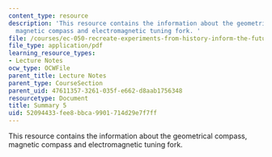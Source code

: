 ```yaml
---
content_type: resource
description: 'This resource contains the information about the geometrical compass,
  magnetic compass and electromagnetic tuning fork. '
file: /courses/ec-050-recreate-experiments-from-history-inform-the-future-from-the-past-galileo-january-iap-2010/52094433fee8bbca9901714d29e7f7ff_MITEC_050IAP10_sum05.pdf
file_type: application/pdf
learning_resource_types:
- Lecture Notes
ocw_type: OCWFile
parent_title: Lecture Notes
parent_type: CourseSection
parent_uid: 47611357-3261-035f-e662-d8aab1756348
resourcetype: Document
title: Summary 5
uid: 52094433-fee8-bbca-9901-714d29e7f7ff
---
```

This resource contains the information about the geometrical compass, magnetic compass and electromagnetic tuning fork. 